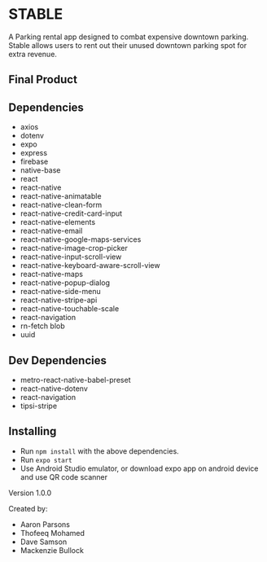 # STABLE

A Parking rental app designed to combat expensive downtown parking. Stable allows users to rent out their unused downtown parking spot for extra revenue. 

## Final Product



## Dependencies

* axios
* dotenv
* expo
* express
* firebase
* native-base
* react
* react-native
* react-native-animatable
* react-native-clean-form
* react-native-credit-card-input
* react-native-elements
* react-native-email
* react-native-google-maps-services
* react-native-image-crop-picker
* react-native-input-scroll-view
* react-native-keyboard-aware-scroll-view
* react-native-maps
* react-native-popup-dialog
* react-native-side-menu
* react-native-stripe-api
* react-native-touchable-scale
* react-navigation
* rn-fetch blob
* uuid


## Dev Dependencies

* metro-react-native-babel-preset
* react-native-dotenv
* react-navigation
* tipsi-stripe

## Installing

* Run `npm install` with the above dependencies.
* Run `expo start`
* Use Android Studio emulator, or download expo app on android device and use QR code scanner

Version 1.0.0

Created by:
* Aaron Parsons
* Thofeeq Mohamed
* Dave Samson
* Mackenzie Bullock